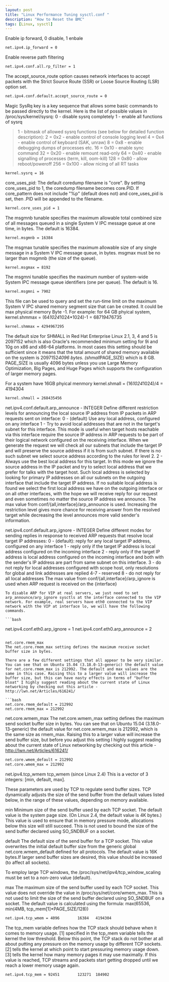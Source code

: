 ```yaml
---
layout: post
title: "Linux Performance Tuning sysctl.conf "
description: "How to Reset the BMC"
tags: [Linux, sysctl]
---
```


Enable ip forward, 0 disable, 1 enbale

```bash
net.ipv4.ip_forward = 0
```

Enable reverse path filtering 

```bash
net.ipv4.conf.all.rp_filter = 1
```

The accept_source_route option causes network interfaces to accept packets with the Strict Source Route (SSR) or Loose Source Routing (LSR) option set.

```bash
net.ipv4.conf.default.accept_source_route = 0
```

Magic SysRq key is a key sequence that allows some basic commands to be passed directly to the kernel. 
 Here is the list of possible values in /proc/sys/kernel/sysrq:
   0 - disable sysrq completely
   1 - enable all functions of sysrq
  >1 - bitmask of allowed sysrq functions (see below for detailed function
       description):
          2 =   0x2 - enable control of console logging level
          4 =   0x4 - enable control of keyboard (SAK, unraw)
          8 =   0x8 - enable debugging dumps of processes etc.
         16 =  0x10 - enable sync command
         32 =  0x20 - enable remount read-only
         64 =  0x40 - enable signalling of processes (term, kill, oom-kill)
        128 =  0x80 - allow reboot/poweroff
        256 = 0x100 - allow nicing of all RT tasks
 
```bash
kernel.sysrq = 16
```

core_uses_pid:
The default coredump filename is "core".  By setting
core_uses_pid to 1, the coredump filename becomes core.PID.
If core_pattern does not include "%p" (default does not)
and core_uses_pid is set, then .PID will be appended to
the filename.

```bash
kernel.core_uses_pid = 1
```

The msgmnb tunable specifies the maximum allowable total combined size of all messages queued in a single System V IPC message queue at one time, in bytes.
The default is 16384.

```bash
kernel.msgmnb = 16384
```

The msgmax tunable specifies the maximum allowable size of any single message in a System V IPC message queue, in bytes. msgmax must be no larger than msgmnb (the size of the queue).

```bash
kernel.msgmax = 8192
```

The msgmni tunable specifies the maximum number of system-wide System IPC message queue identifiers (one per queue). The default is 16.

```bash
kernel.msgmni = 7902
```

This file can be used to query and set the run-time limit on the maximum System V IPC shared memory segment size that can be created. It could be max physical memory Byte -1. For example: for 64 GB phyical system, kernel.shmmax = (64*1024*1024*1024)-1 = 68719476735

```bash
kernel.shmmax = 4294967295
```

The default size for SHMALL in Red Hat Enterprise Linux 2.1, 3, 4 and 5 is 2097152 which is also Oracle's recommended minimum setting for 9i and 10g on x86 and x86-64 platforms. In most cases this setting should be sufficient since it means that the total amount of shared memory available on the system is 2097152*4096 bytes. (shmall*PAGE_SIZE) which is 8 GB. PAGE_SIZE is usually 4096 bytes unless you use  Large Memory Optimization, Big Pages, and Huge Pages which supports the configuration of larger memory pages.

For a system have 16GB phyical menmory   kernel.shmall = (16*1024*1024)/4 = 4194304

```bash
kernel.shmall = 268435456
```
net.ipv4.conf.default.arp_announce - INTEGER
Define different restriction levels for announcing the local source IP address from IP packets in ARP requests sent on interface:
	    0 - (default) Use any local address, configured on any interface
	    1 - Try to avoid local addresses that are not in the target's subnet for this interface. This mode is useful when target hosts reachable via this interface require the source IP address in ARP requests to be part of their logical network configured on the receiving interface. When we generate the	request we will check all our subnets that include the	target IP and will preserve the source address if it is from	such subnet. If there is no such subnet we select source	address according to the rules for level 2.
	    2 - Always use the best local address for this target.	In this mode we ignore the source address in the IP packet	and try to select local address that we prefer for talks with	the target host. Such local address is selected by looking	for primary IP addresses on all our subnets on the outgoing	interface that include the target IP address. If no suitable	local address is found we select the first local address	we have on the outgoing interface or on all other interfaces,	with the hope we will receive reply for our request and	even sometimes no matter the source IP address we announce.
The max value from conf/{all,interface}/arp_announce is used.
Increasing the restriction level gives more chance for	receiving answer from the resolved target while decreasing	the level announces more valid sender's information.

net.ipv4.conf.default.arp_ignore - INTEGER
Define different modes for sending replies in response to	received ARP requests that resolve local target IP addresses:
	    0 - (default): reply for any local target IP address, configured	on any interface
	    1 - reply only if the target IP address is local address	configured on the incoming interface
	    2 - reply only if the target IP address is local address	configured on the incoming interface and both with the	sender's IP address are part from same subnet on this interface.
	    3 - do not reply for local addresses configured with scope host,	only resolutions for global and link addresses are replied
	    4-7 - reserved
	    8 - do not reply for all local addresses
	The max value from conf/{all,interface}/arp_ignore is used	when ARP request is received on the {interface}

	To disable ARP for VIP at real servers, we just need to set arp_announce/arp_ignore sysctls at the interface connected to the VIP network. For example, real servers have eth0 connected to the VIP network with the VIP at interface lo, we will have the following commands.
	
	```bash
net.ipv4.conf.eth0.arp_ignore = 1
net.ipv4.conf.eth0.arp_announce = 2
```

net.core.rmem_max
The net.core.rmem_max setting defines the maximum receive socket buffer size in bytes.

There are a few different settings that all appear to be very similar. You can see that on Ubuntu 15.04 (3.18.0-13-generic) the default value for net.core.rmem_max is 212992. The default and max values are the same in this case. Raising this to a larger value will increase the buffer size, but this can have nasty effects in terms of "buffer bloat" I highly suggest reading about the current state of Linux networking by checking out this article - http://lwn.net/Articles/616241/

```bash
net.core.rmem_default = 212992
net.core.rmem_max = 212992
```

net.core.wmem_max
The net.core.wmem_max setting defines the maximum send socket buffer size in bytes.
You can see that on Ubuntu 15.04 (3.18.0-13-generic) the default value for net.core.wmem_max is 212992, which is the same size as rmem_max. Raising this to a larger value will increase the send buffer size, but before you adjust this setting I highly suggest reading about the current state of Linux networking by checking out this article - http://lwn.net/Articles/616241/

```bash
net.core.wmem_default = 212992
net.core.wmem_max = 212992
```


net.ipv4.tcp_wmem
tcp_wmem (since Linux 2.4) This is a vector of 3 integers: [min, default, max].

These parameters are used by TCP to regulate send buffer sizes. TCP dynamically adjusts the size of the send buffer from the default values listed below, in the range of these values, depending on memory available.

min Minimum size of the send buffer used by each TCP socket. The default value is the system page size. (On Linux 2.4, the default value is 4K bytes.)
This value is used to ensure that in memory pressure mode, allocations below this size will still succeed. This is not used to bound the size of the send buffer declared using SO_SNDBUF on a socket.

default The default size of the send buffer for a TCP socket. This value overwrites the initial default buffer size from the generic global net.core.wmem_default defined for all protocols.
The default value is 16K bytes.If larger send buffer sizes are desired, this value should be increased (to affect all sockets).

To employ large TCP windows, the /proc/sys/net/ipv4/tcp_window_scaling must be set to a non-zero value (default).

max The maximum size of the send buffer used by each TCP socket. This value does not override the value in /proc/sys/net/core/wmem_max. This is not used to limit the size of the send buffer declared using SO_SNDBUF on a socket.
The default value is calculated using the formula: max(65536, min(4MB, tcp_mem[1]*PAGE_SIZE/128))

```bash
net.ipv4.tcp_wmem = 4096        16384   4194304
```

The tcp_mem variable defines how the TCP stack should behave when it comes to memory usage.
  [1] specified in the tcp_mem variable tells the kernel the low threshold. Below this point, the TCP stack do not bother at all about putting any pressure on the memory usage by different TCP sockets.
  [2] tells the kernel at which point to start pressuring memory usage down. 
  [3] tells the kernel how many memory pages it may use maximally. If this value is reached, TCP streams and packets start getting dropped until we reach a lower memory usage again.

```bash
net.ipv4.tcp_mem = 92451        123271  184902
```
